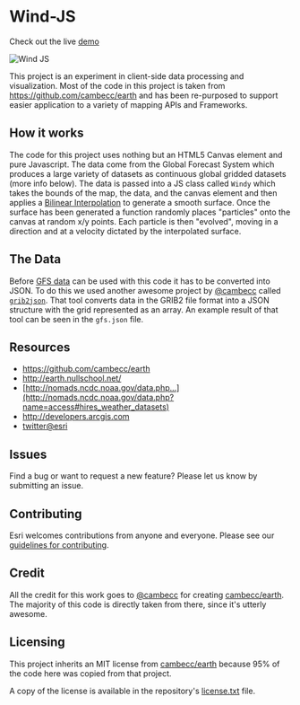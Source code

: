 # Wind-JS

Check out the live [demo](http://esri.github.io/wind-js/)

![Wind JS](https://f.cloud.github.com/assets/351164/2349895/36ba1c9a-a569-11e3-859d-5d753ea0898c.jpeg)


This project is an experiment in client-side data processing and visualization. Most of the code in this project is taken from https://github.com/cambecc/earth and has been re-purposed to support easier application to a variety of mapping APIs and Frameworks.

## How it works

The code for this project uses nothing but an HTML5 Canvas element and pure Javascript. The data come from the Global Forecast System which produces a large variety of datasets as continuous global gridded datasets (more info below). The data is passed into a JS class called `Windy` which takes the bounds of the map, the data, and the canvas element and then applies a [Bilinear Interpolation](http://en.wikipedia.org/wiki/Bilinear_interpolation) to generate a smooth surface. Once the surface has been generated a function randomly places "particles" onto the canvas at random x/y points. Each particle is then "evolved", moving in a direction and at a velocity dictated by the interpolated surface.

## The Data

Before [GFS data](http://nomads.ncdc.noaa.gov/data.php?name=access#hires_weather_datasets) can be used with this code it has to be converted into JSON. To do this we used another awesome project by [@cambecc](https://github.com/cambecc) called [`grib2json`](https://github.com/cambecc/grib2json). That tool converts data in the GRIB2 file format into a JSON structure with the grid represented as an array. An example result of that tool can be seen in the `gfs.json` file.

## Resources

* https://github.com/cambecc/earth
* http://earth.nullschool.net/
* [http://nomads.ncdc.noaa.gov/data.php...](http://nomads.ncdc.noaa.gov/data.php?name=access#hires_weather_datasets)
* http://developers.arcgis.com
* [twitter@esri](http://twitter.com/esri)

## Issues

Find a bug or want to request a new feature?  Please let us know by submitting an issue.

## Contributing

Esri welcomes contributions from anyone and everyone. Please see our [guidelines for contributing](https://github.com/esri/contributing).

## Credit

All the credit for this work goes to [@cambecc](https://github.com/cambecc) for creating [cambecc/earth](https://github.com/cambecc/earth). The majority of this code is directly taken from there, since it's utterly awesome.

## Licensing

This project inherits an MIT license from [cambecc/earth](https://github.com/cambecc/earth) because 95% of the code here was copied from that project.

A copy of the license is available in the repository's [license.txt]( https://raw.github.com/Esri/wind-js/master/license.txt) file.